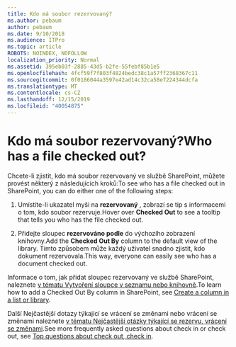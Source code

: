 ```yaml
---
title: Kdo má soubor rezervovaný?
ms.author: pebaum
author: pebaum
ms.date: 9/10/2018
ms.audience: ITPro
ms.topic: article
ROBOTS: NOINDEX, NOFOLLOW
localization_priority: Normal
ms.assetid: 395eb03f-2885-43d5-b2fe-55febf85b1e5
ms.openlocfilehash: 4fcf59f7f803f4824bedc38c1a57ff2368367c11
ms.sourcegitcommit: 0f0186044a3597e42ad14c32ca58e7224344dcfa
ms.translationtype: MT
ms.contentlocale: cs-CZ
ms.lasthandoff: 12/15/2019
ms.locfileid: "40054875"
---
```

# <a name="who-has-a-file-checked-out"></a><span data-ttu-id="db0d5-102">Kdo má soubor rezervovaný?</span><span class="sxs-lookup"><span data-stu-id="db0d5-102">Who has a file checked out?</span></span>

<span data-ttu-id="db0d5-103">Chcete-li zjistit, kdo má soubor rezervovaný ve službě SharePoint, můžete provést některý z následujících kroků:</span><span class="sxs-lookup"><span data-stu-id="db0d5-103">To see who has a file checked out in SharePoint, you can do either one of the following steps:</span></span>
  
1. <span data-ttu-id="db0d5-104">Umístíte-li ukazatel myši na **rezervovaný** , zobrazí se tip s informacemi o tom, kdo soubor rezervuje.</span><span class="sxs-lookup"><span data-stu-id="db0d5-104">Hover over **Checked Out** to see a tooltip that tells you who has the file checked out.</span></span> 
    
2. <span data-ttu-id="db0d5-105">Přidejte sloupec **rezervováno podle** do výchozího zobrazení knihovny.</span><span class="sxs-lookup"><span data-stu-id="db0d5-105">Add the **Checked Out By** column to the default view of the library.</span></span> <span data-ttu-id="db0d5-106">Tímto způsobem může každý uživatel snadno zjistit, kdo dokument rezervovala.</span><span class="sxs-lookup"><span data-stu-id="db0d5-106">This way, everyone can easily see who has a document checked out.</span></span> 
    
<span data-ttu-id="db0d5-107">Informace o tom, jak přidat sloupec rezervovaný ve službě SharePoint, naleznete [v tématu Vytvoření sloupce v seznamu nebo knihovně](https://go.microsoft.com/fwlink/?linkid=2019591).</span><span class="sxs-lookup"><span data-stu-id="db0d5-107">To learn how to add a Checked Out By column in SharePoint, see [Create a column in a list or library](https://go.microsoft.com/fwlink/?linkid=2019591).</span></span> 
  
<span data-ttu-id="db0d5-108">Další Nejčastější dotazy týkající se vrácení se změnami nebo vrácení se změnami naleznete [v tématu Nejčastější otázky týkající se rezervu, vrácení se změnami](https://go.microsoft.com/fwlink/?linkid=2018786).</span><span class="sxs-lookup"><span data-stu-id="db0d5-108">See more frequently asked questions about check in or check out, see [Top questions about check out, check in](https://go.microsoft.com/fwlink/?linkid=2018786).</span></span>
  

